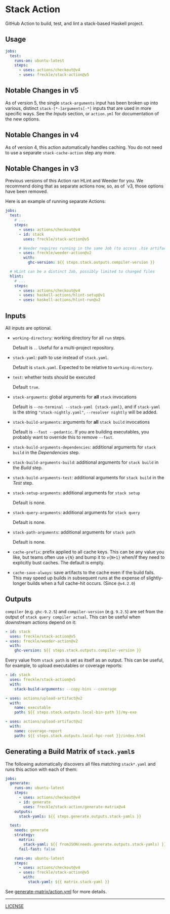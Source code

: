 # Stack Action

GitHub Action to build, test, and lint a stack-based Haskell project.

## Usage

```yaml
jobs:
  test:
    runs-on: ubuntu-latest
    steps:
      - uses: actions/checkout@v4
      - uses: freckle/stack-action@v5
```

## Notable Changes in v5

As of version 5, the single `stack-arguments` input has been broken up into
various, distinct `stack-[*-]arguments[-*]` inputs that are used in more
specific ways. See the _Inputs_ section, or `action.yml` for documentation of
the new options.

## Notable Changes in v4

As of version 4, this action automatically handles caching. You do not need to
use a separate `stack-cache-action` step any more.

## Notable Changes in v3

Previous versions of this Action ran HLint and Weeder for you. We recommend
doing that as separate actions now, so, as of `v3, those options have been
removed.

Here is an example of running separate Actions:

```yaml
jobs:
  test:
    # ...
    steps:
      - uses: actions/checkout@v4
      - id: stack
        uses: freckle/stack-action@v5

      # Weeder requires running in the same Job (to access .hie artifacts)
      - uses: freckle/weeder-action@v2
        with:
          ghc-version: ${{ steps.stack.outputs.compiler-version }}

  # HLint can be a distinct Job, possibly limited to changed files
  hlint:
    # ...
    steps:
      - uses: actions/checkout@v4
      - uses: haskell-actions/hlint-setup@v1
      - uses: haskell-actions/hlint-run@v2
```

## Inputs

All inputs are optional.

- `working-directory`: working directory for all `run` steps.

  Default is `.`. Useful for a multi-project repository.

- `stack-yaml`: path to use instead of `stack.yaml`.

  Default is `stack.yaml`. Expected to be relative to `working-directory`.

- `test`: whether tests should be executed

  Default `true`.

- `stack-arguments`: global arguments for **all** `stack` invocations

  Default is `--no-terminal --stack-yaml {stack-yaml}`, and if `stack-yaml` is
  the string `"stack-nightly.yaml"`, `--resolver nightly` will be added.

- `stack-build-arguments`: arguments for **all** `stack build` invocations

  Default is `--fast --pedantic`. If you are building executables, you probably
  want to override this to remove `--fast`.

- `stack-build-arguments-dependencies`: additional arguments for `stack build`
  in the _Dependencies_ step.

- `stack-build-arguments-build`: additional arguments for `stack build` in the
  _Build_ step.

- `stack-build-arguments-test`: additional arguments for `stack build` in the
  _Test_ step.

- `stack-setup-arguments`: additional arguments for `stack setup`

  Default is none.

- `stack-query-arguments`: additional arguments for `stack query`

  Default is none.

- `stack-path-arguments`: additional arguments for `stack path`

  Default is none.

- `cache-prefix`: prefix applied to all cache keys. This can be any value you
  like, but teams often use `v{N}` and bump it to `v{N+1}` when/if they need to
  explicitly bust caches. The default is empty.

- `cache-save-always`: save artifacts to the cache even if the build fails.
  This may speed up builds in subsequent runs at the expense of slightly-longer
  builds when a full cache-hit occurs. (Since `@v4.2.0`)

## Outputs

`compiler` (e.g. `ghc-9.2.5`) and `compiler-version` (e.g. `9.2.5`) are set from
the output of `stack query compiler actual`. This can be useful when downstream
actions depend on it:

```yaml
- id: stack
  uses: freckle/stack-action@v5
- uses: freckle/weeder-action@v2
  with:
    ghc-version: ${{ steps.stack.outputs.compiler-version }}
```

Every value from `stack path` is set as itself as an output. This can be useful,
for example, to upload executables or coverage reports:

```yaml
- id: stack
  uses: freckle/stack-action@v5
  with:
    stack-build-arguments: --copy-bins --coverage

- uses: actions/upload-artifact@v2
  with:
    name: executable
    path: ${{ steps.stack.outputs.local-bin-path }}/my-exe

- uses: actions/upload-artifact@v2
  with:
    name: coverage-report
    path: ${{ steps.stack.outputs.local-hpc-root }}/index.html
```

## Generating a Build Matrix of `stack.yaml`s

The following automatically discovers all files matching `stack*.yaml` and runs
this action with each of them:

```yaml
jobs:
  generate:
    runs-on: ubuntu-latest
    steps:
      - uses: actions/checkout@v4
      - id: generate
        uses: freckle/stack-action/generate-matrix@v4
    outputs:
      stack-yamls: ${{ steps.generate.outputs.stack-yamls }}

  test:
    needs: generate
    strategy:
      matrix:
        stack-yaml: ${{ fromJSON(needs.generate.outputs.stack-yamls) }}
      fail-fast: false

    runs-on: ubuntu-latest
    steps:
      - uses: actions/checkout@v4
      - uses: freckle/stack-action@v5
        with:
          stack-yaml: ${{ matrix.stack-yaml }}
```

See [generate-matrix/action.yml](./generate-matrix/action.yml) for more details.

---

[LICENSE](./LICENSE)
